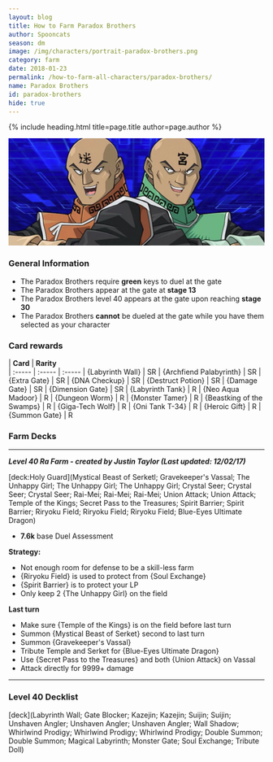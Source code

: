 ```yaml
---
layout: blog
title: How to Farm Paradox Brothers
author: Spooncats
season: dm
image: /img/characters/portrait-paradox-brothers.png
category: farm
date: 2018-01-23
permalink: /how-to-farm-all-characters/paradox-brothers/
name: Paradox Brothers
id: paradox-brothers
hide: true
---
```


{% include heading.html title=page.title author=page.author %}

![parabros banner](img/events/paradox.png)

### General Information
* The Paradox Brothers require **green** keys to duel at the gate
* The Paradox Brothers appear at the gate at **stage 13**
* The Paradox Brothers level 40 appears at the gate upon reaching **stage 30**
* The Paradox Brothers **cannot** be dueled at the gate while you have them selected as your character

### Card rewards

| **Card** |  **Rarity**  
| :----- | :----- | :----- 
| {Labyrinth Wall} | SR
| {Archfiend Palabyrinth} | SR
| {Extra Gate} | SR
| {DNA Checkup} | SR
| {Destruct Potion} | SR
| {Damage Gate} | SR
| {Dimension Gate} | SR
| {Labyrinth Tank} | R
| {Neo Aqua Madoor} | R
| {Dungeon Worm} | R
| {Monster Tamer} | R
| {Beastking of the Swamps} | R
| {Giga-Tech Wolf} | R
| {Oni Tank T-34} | R
| {Heroic Gift} | R
| {Summon Gate} | R

### Farm Decks
---
***Level 40 Ra Farm - created by Justin Taylor (Last updated: 12/02/17)***

[deck:Holy Guard](Mystical Beast of Serketl; Gravekeeper's Vassal; The Unhappy Girl; The Unhappy Girl; The Unhappy Girl; Crystal Seer; Crystal Seer; Crystal Seer; Rai-Mei; Rai-Mei; Rai-Mei; Union Attack; Union Attack; Temple of the Kings; Secret Pass to the Treasures; Spirit Barrier; Spirit Barrier; Riryoku Field; Riryoku Field; Riryoku Field; Blue-Eyes Ultimate Dragon)

* **7.6k** base Duel Assessment

**Strategy:**
* Not enough room for defense to be a skill-less farm
* {Riryoku Field} is used to protect from {Soul Exchange}
* {Spirit Barrier} is to protect your LP
* Only keep 2 {The Unhappy Girl} on the field

**Last turn**
* Make sure {Temple of the Kings} is on the field before last turn
* Summon {Mystical Beast of Serket} second to last turn
* Summon {Gravekeeper's Vassal}
* Tribute Temple and Serket for {Blue-Eyes Ultimate Dragon}
* Use {Secret Pass to the Treasures} and both {Union Attack} on Vassal
* Attack directly for 9999+ damage

---
### Level 40 Decklist

[deck](Labyrinth Wall; Gate Blocker; Kazejin; Kazejin; Suijin; Suijin; Unshaven Angler; Unshaven Angler; Unshaven Angler; Wall Shadow; Whirlwind Prodigy; Whirlwind Prodigy; Whirlwind Prodigy; Double Summon; Double Summon; Magical Labyrinth; Monster Gate; Soul Exchange; Tribute Doll)
